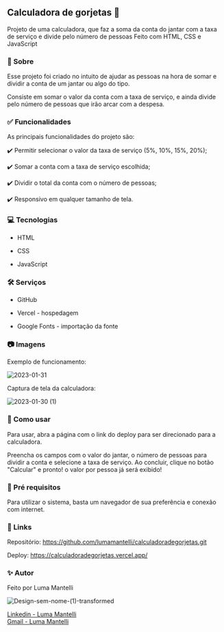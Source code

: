 ## Calculadora de gorjetas 💸

Projeto de uma calculadora, que faz a soma da conta do jantar com a taxa de serviço e divide pelo número de pessoas
Feito com HTML, CSS e JavaScript
 

 

### 🎯 Sobre
Esse projeto foi criado no intuito de ajudar as pessoas na hora de somar e dividir a conta de um jantar ou algo do tipo.

Consiste em somar o valor da conta com a taxa de serviço, e ainda divide pelo número de pessoas que irão arcar com a despesa.



### ✅ Funcionalidades
As principais funcionalidades do projeto são:

✔️ Permitir selecionar o valor da taxa de serviço (5%, 10%, 15%, 20%);

✔️ Somar a conta com a taxa de serviço escolhida;

✔️ Dividir o total da conta com o número de pessoas;

✔️ Responsivo em qualquer tamanho de tela.

 

### 💻 Tecnologias
* HTML

* CSS

* JavaScript

 

### 🛠️ Serviços
* GitHub

* Vercel - hospedagem

* Google Fonts - importação da fonte

 
### 📷 Imagens

Exemplo de funcionamento:    

![2023-01-31](https://user-images.githubusercontent.com/114085660/215865384-7c6773d4-1788-4c99-97f3-5511fc72c53c.png)  

Captura de tela da calculadora:

![2023-01-30 (1)](https://user-images.githubusercontent.com/114085660/215583388-3d4555dd-a26e-4044-9361-9de9fb111fd9.png)
 

### 📙 Como usar
Para usar, abra a página com o link do deploy para ser direcionado para a calculadora.

Preencha os campos com o valor do jantar, o número de pessoas para dividir a conta e selecione a taxa de serviço. Ao concluir, clique no botão "Calcular" e pronto! o valor por pessoa já será exibido!

 

### 📜 Pré requisitos
Para utilizar o sistema, basta um navegador de sua preferência e conexão com internet.

 

### 🔗 Links
Repositório: <https://github.com/lumamantelli/calculadoradegorjetas.git>

Deploy: <https://calculadoradegorjetas.vercel.app/>
 

### ✨ Autor
Feito por Luma Mantelli

![Design-sem-nome-(1)-transformed](https://user-images.githubusercontent.com/114085660/215864882-93b7358d-5f14-4a48-83db-a66bd6a9cd4a.png)

<a href="https://www.linkedin.com/in/luma-mantelli-81556b194/" target="_blank">Linkedin - Luma Mantelli</a>   
<a href="mailto:luma.mantelli123@gmail.com" target="_blank">Gmail - Luma Mantelli</a>
